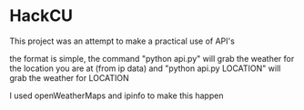# HackCU
This project was an attempt to make a practical use of API's

the format is simple, the command "python api.py" will grab the weather for the location you are at (from ip data)
and "python api.py LOCATION" will grab the weather for LOCATION

I used openWeatherMaps and ipinfo to make this happen
